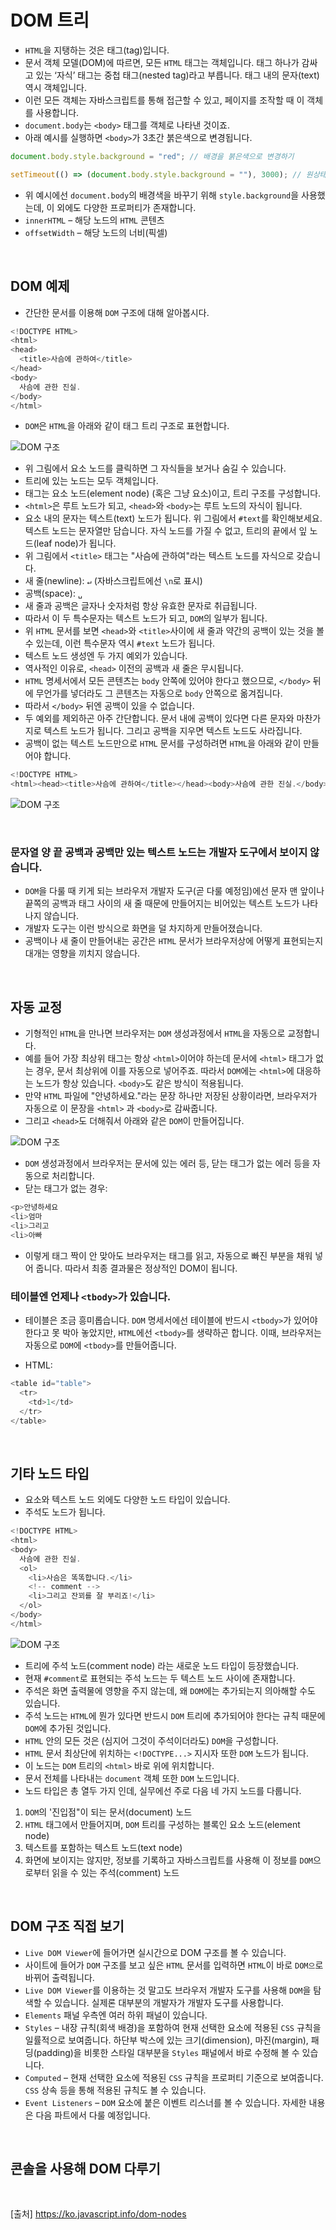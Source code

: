 # DOM 트리

- `HTML`을 지탱하는 것은 태그(tag)입니다.
- 문서 객체 모델(DOM)에 따르면, 모든 `HTML` 태그는 객체입니다. 태그 하나가 감싸고 있는 ‘자식’ 태그는 중첩 태그(nested tag)라고 부릅니다. 태그 내의 문자(text) 역시 객체입니다.
- 이런 모든 객체는 자바스크립트를 통해 접근할 수 있고, 페이지를 조작할 때 이 객체를 사용합니다.
- `document.body`는 `<body>` 태그를 객체로 나타낸 것이죠.
- 아래 예시를 실행하면 `<body>`가 3초간 붉은색으로 변경됩니다.

```js
document.body.style.background = "red"; // 배경을 붉은색으로 변경하기

setTimeout(() => (document.body.style.background = ""), 3000); // 원상태로 복구하기
```

- 위 예시에선 `document.body`의 배경색을 바꾸기 위해 `style.background`을 사용했는데, 이 외에도 다양한 프로퍼티가 존재합니다.
- `innerHTML` – 해당 노드의 `HTML` 콘텐츠
- `offsetWidth` – 해당 노드의 너비(픽셀)

<br>

## DOM 예제

- 간단한 문서를 이용해 `DOM` 구조에 대해 알아봅시다.

```js
<!DOCTYPE HTML>
<html>
<head>
  <title>사슴에 관하여</title>
</head>
<body>
  사슴에 관한 진실.
</body>
</html>
```

- `DOM`은 `HTML`을 아래와 같이 태그 트리 구조로 표현합니다.

![DOM 구조](./Image/img1.png)

- 위 그림에서 요소 노드를 클릭하면 그 자식들을 보거나 숨길 수 있습니다.
- 트리에 있는 노드는 모두 객체입니다.
- 태그는 요소 노드(element node) (혹은 그냥 요소)이고, 트리 구조를 구성합니다.
- `<html>`은 루트 노드가 되고, `<head>`와 `<body>`는 루트 노드의 자식이 됩니다.
- 요소 내의 문자는 텍스트(text) 노드가 됩니다. 위 그림에서 `#text`를 확인해보세요. 텍스트 노드는 문자열만 담습니다. 자식 노드를 가질 수 없고, 트리의 끝에서 잎 노드(leaf node)가 됩니다.
- 위 그림에서 `<title>` 태그는 "사슴에 관하여"라는 텍스트 노드를 자식으로 갖습니다.
- 새 줄(newline): `↵` (자바스크립트에선 `\n`로 표시)
- 공백(space): `␣`
- 새 줄과 공백은 글자나 숫자처럼 항상 유효한 문자로 취급됩니다.
- 따라서 이 두 특수문자는 텍스트 노드가 되고, `DOM`의 일부가 됩니다.
- 위 `HTML` 문서를 보면 `<head>`와 `<title>`사이에 새 줄과 약간의 공백이 있는 것을 볼 수 있는데, 이런 특수문자 역시 `#text` 노드가 됩니다.
- 텍스트 노드 생성엔 두 가지 예외가 있습니다.
- 역사적인 이유로, `<head>` 이전의 공백과 새 줄은 무시됩니다.
- `HTML` 명세서에서 모든 콘텐츠는 `body` 안쪽에 있어야 한다고 했으므로, `</body>` 뒤에 무언가를 넣더라도 그 콘텐츠는 자동으로 `body` 안쪽으로 옮겨집니다.
- 따라서 `</body>` 뒤엔 공백이 있을 수 없습니다.
- 두 예외를 제외하곤 아주 간단합니다. 문서 내에 공백이 있다면 다른 문자와 마찬가지로 텍스트 노드가 됩니다. 그리고 공백을 지우면 텍스트 노드도 사라집니다.
- 공백이 없는 텍스트 노드만으로 `HTML` 문서를 구성하려면 `HTML`을 아래와 같이 만들어야 합니다.

```js
<!DOCTYPE HTML>
<html><head><title>사슴에 관하여</title></head><body>사슴에 관한 진실.</body></html>
```

![DOM 구조](./Image/img2.png)

<br>

### 문자열 양 끝 공백과 공백만 있는 텍스트 노드는 개발자 도구에서 보이지 않습니다.

- `DOM`을 다룰 때 키게 되는 브라우저 개발자 도구(곧 다룰 예정임)에선 문자 맨 앞이나 끝쪽의 공백과 태그 사이의 새 줄 때문에 만들어지는 비어있는 텍스트 노드가 나타나지 않습니다.
- 개발자 도구는 이런 방식으로 화면을 덜 차지하게 만들어졌습니다.
- 공백이나 새 줄이 만들어내는 공간은 `HTML` 문서가 브라우저상에 어떻게 표현되는지 대개는 영향을 끼치지 않습니다.

<br>

## 자동 교정

- 기형적인 `HTML`을 만나면 브라우저는 `DOM` 생성과정에서 `HTML`을 자동으로 교정합니다.
- 예를 들어 가장 최상위 태그는 항상 `<html>`이어야 하는데 문서에 `<html>` 태그가 없는 경우, 문서 최상위에 이를 자동으로 넣어주죠. 따라서 `DOM`에는 `<html>`에 대응하는 노드가 항상 있습니다. `<body>`도 같은 방식이 적용됩니다.
- 만약 `HTML` 파일에 "안녕하세요."라는 문장 하나만 저장된 상황이라면, 브라우저가 자동으로 이 문장을 `<html>` 과 `<body>`로 감싸줍니다.
- 그리고 `<head>`도 더해줘서 아래와 같은 `DOM`이 만들어집니다.

![DOM 구조](./Image/img3.png)

- `DOM` 생성과정에서 브라우저는 문서에 있는 에러 등, 닫는 태그가 없는 에러 등을 자동으로 처리합니다.
- 닫는 태그가 없는 경우:

```js
<p>안녕하세요
<li>엄마
<li>그리고
<li>아빠
```

- 이렇게 태그 짝이 안 맞아도 브라우저는 태그를 읽고, 자동으로 빠진 부분을 채워 넣어 줍니다. 따라서 최종 결과물은 정상적인 DOM이 됩니다.

### 테이블엔 언제나 `<tbody>`가 있습니다.

- 테이블은 조금 흥미롭습니다. `DOM` 명세서에선 테이블에 반드시 `<tbody>`가 있어야 한다고 못 박아 놓았지만, `HTML`에선 `<tbody>`를 생략하곤 합니다. 이때, 브라우저는 자동으로 `DOM`에 `<tbody>`를 만들어줍니다.

- HTML:

```js
<table id="table">
  <tr>
    <td>1</td>
  </tr>
</table>
```

<br>

## 기타 노드 타입

- 요소와 텍스트 노드 외에도 다양한 노드 타입이 있습니다.
- 주석도 노드가 됩니다.

```js
<!DOCTYPE HTML>
<html>
<body>
  사슴에 관한 진실.
  <ol>
    <li>사슴은 똑똑합니다.</li>
    <!-- comment -->
    <li>그리고 잔꾀를 잘 부리죠!</li>
  </ol>
</body>
</html>
```

![DOM 구조](./Image/img4.png)

- 트리에 주석 노드(comment node) 라는 새로운 노드 타입이 등장했습니다.
- 현재 `#comment`로 표현되는 주석 노드는 두 텍스트 노드 사이에 존재합니다.
- 주석은 화면 출력물에 영향을 주지 않는데, 왜 `DOM`에는 추가되는지 의아해할 수도 있습니다.
- 주석 노드는 `HTML`에 뭔가 있다면 반드시 `DOM` 트리에 추가되어야 한다는 규칙 때문에 `DOM`에 추가된 것입니다.
- `HTML` 안의 모든 것은 (심지어 그것이 주석이더라도) `DOM`을 구성합니다.
- `HTML` 문서 최상단에 위치하는 `<!DOCTYPE...>` 지시자 또한 `DOM` 노드가 됩니다.
- 이 노드는 `DOM` 트리의 `<html>` 바로 위에 위치합니다.
- 문서 전체를 나타내는 `document` 객체 또한 `DOM` 노드입니다.
- 노드 타입은 총 열두 가지 인데, 실무에선 주로 다음 네 가지 노드를 다룹니다.

1. `DOM`의 '진입점"이 되는 문서(document) 노드
2. `HTML` 태그에서 만들어지며, `DOM` 트리를 구성하는 블록인 요소 노드(element node)
3. 텍스트를 포함하는 텍스트 노드(text node)
4. 화면에 보이지는 않지만, 정보를 기록하고 자바스크립트를 사용해 이 정보를 `DOM`으로부터 읽을 수 있는 주석(comment) 노드

<br>

## DOM 구조 직접 보기

- `Live DOM Viewer`에 들어가면 실시간으로 DOM 구조를 볼 수 있습니다.
- 사이트에 들어가 `DOM` 구조를 보고 싶은 `HTML` 문서를 입력하면 `HTML`이 바로 `DOM으`로 바뀌어 출력됩니다.
- `Live DOM Viewer`를 이용하는 것 말고도 브라우저 개발자 도구를 사용해 `DOM`을 탐색할 수 있습니다. 실제론 대부분의 개발자가 개발자 도구를 사용합니다.
- `Elements` 패널 우측엔 여러 하위 패널이 있습니다.
- `Styles` – 내장 규칙(회색 배경)을 포함하여 현재 선택한 요소에 적용된 `CSS` 규칙을 일률적으로 보여줍니다. 하단부 박스에 있는 크기(dimension), 마진(margin), 패딩(padding)을 비롯한 스타일 대부분을 `Styles` 패널에서 바로 수정해 볼 수 있습니다.
- `Computed` – 현재 선택한 요소에 적용된 `CSS` 규칙을 프로퍼티 기준으로 보여줍니다. `CSS` 상속 등을 통해 적용된 규칙도 볼 수 있습니다.
- `Event Listeners` – `DOM` 요소에 붙은 이벤트 리스너를 볼 수 있습니다. 자세한 내용은 다음 파트에서 다룰 예정입니다.

<br>

## 콘솔을 사용해 DOM 다루기

<br>

[출처]
https://ko.javascript.info/dom-nodes
